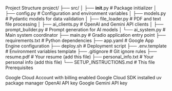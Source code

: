 Project Structure
project/
├── src/
│   ├── __init__.py           # Package initializer
│   ├── config.py             # Configuration and environment variables
│   ├── models.py             # Pydantic models for data validation
│   ├── file_loader.py        # PDF and text file processing
│   ├── ai_clients.py         # OpenAI and Gemini API clients
│   ├── prompt_builder.py     # Prompt generation for AI models
│   └── ai_system.py          # Main system coordinator
├── main.py                   # Gradio application entry point
├── requirements.txt          # Python dependencies
├── app.yaml                  # Google App Engine configuration
├── deploy.sh                 # Deployment script
├── .env.template             # Environment variables template
├── .gitignore                # Git ignore rules
├── resume.pdf                # Your resume (add this file)
├── personal_info.txt         # Your personal info (add this file)
└── SETUP_INSTRUCTIONS.md     # This file
Prerequisites

Google Cloud Account with billing enabled
Google Cloud SDK installed
uv package manager
OpenAI API key
Google Gemini API key